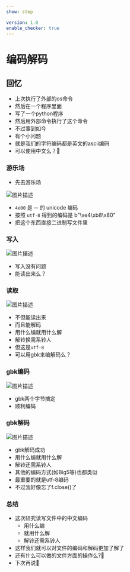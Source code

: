 ```yaml
---
show: step

version: 1.0
enable_checker: true
---
```


# 编码解码
## 回忆
- 上次执行了外部的os命令
- 然后在一个程序里面
- 写了一个python程序
- 然后用外部命令执行了这个命令
- 不过事到如今
- 有个小问题
- 就是我们的字符编码都是英文的ascii编码
- 可以使用中文么？🤔

### 游乐场

- 先去游乐场

![图片描述](https://doc.shiyanlou.com/courses/uid1190679-20210827-1630047951300)

- `4e00` 是 `一` 的 unicode 编码
- 按照 `utf-8` 得到的编码是 b"\xe4\xb8\x80"
- 把这个东西直接二进制写文件里


### 写入

![图片描述](https://doc.shiyanlou.com/courses/uid1190679-20210827-1630048133381)

- 写入没有问题
- 能读出来么？

### 读取

![图片描述](https://doc.shiyanlou.com/courses/uid1190679-20210827-1630048256841)

- 不但能读出来
- 而且能解码
- 用什么编就用什么解
- 解铃换需系铃人
- 但这是`utf-8`
- 可以用gbk来编解码么？
### gbk编码

![图片描述](https://doc.shiyanlou.com/courses/uid1190679-20210827-1630049377863)

- gbk两个字节搞定
- 顺利编码

### gbk解码

![图片描述](https://doc.shiyanlou.com/courses/uid1190679-20210827-1630049469224)

- gbk解码成功
- 用什么编就用什么解
- 解铃还需系铃人
- 其他的编码方式(如Big5等)也都类似
- 最重要的就是utf-8编码
- 不过我好像忘了f.close()了

### 总结 
- 这次研究读写文件中的中文编码
	- 用什么编
	- 就用什么解
	- 解铃还需系铃人
- 这样我们就可以对文件的编码和解码更加了解了
- 还有什么可以做的文件方面的操作么?🤔
- 下次再说👋